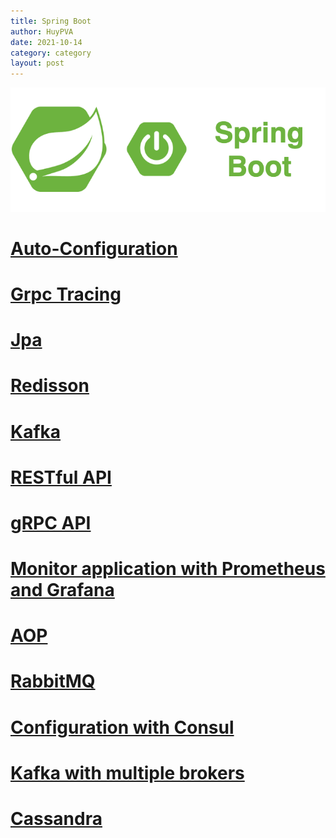 ```yaml
---
title: Spring Boot
author: HuyPVA
date: 2021-10-14
category: category
layout: post
---
```


<div align="center">
    <img src="../assets/images/spring_boot_icon.png"/>
</div>

# [Auto-Configuration](../spring-boot/auto-configuration)

# [Grpc Tracing](../spring-boot/grpc-tracing)

# [Jpa](../spring-boot/spring-boot-jpa)

# [Redisson](../spring-boot/spring-boot-redisson)

# [Kafka](../spring-boot/spring-boot-kafka)

# [RESTful API](../spring-boot/spring-boot-rest)

# [gRPC API](../spring-boot/spring-boot-grpc)

# [Monitor application with Prometheus and Grafana](../spring-boot/spring-boot-prometheus-grafana)

# [AOP](../spring-boot/spring-boot-aop)

# [RabbitMQ](../spring-boot/spring-boot-rabbitmq)

# [Configuration with Consul](../spring-boot/spring-boot-consul-configuration)

# [Kafka with multiple brokers](../spring-boot/spring-boot-kafka-multiple-brokers)

# [Cassandra](../spring-boot/spring-boot-cassandra)
